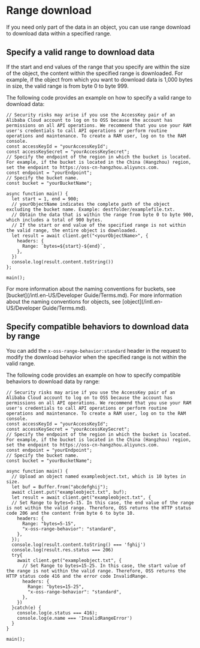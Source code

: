 # Range download

If you need only part of the data in an object, you can use range download to download data within a specified range.

## Specify a valid range to download data

If the start and end values of the range that you specify are within the size of the object, the content within the specified range is downloaded. For example, if the object from which you want to download data is 1,000 bytes in size, the valid range is from byte 0 to byte 999.

The following code provides an example on how to specify a valid range to download data:

```
// Security risks may arise if you use the AccessKey pair of an Alibaba Cloud account to log on to OSS because the account has permissions on all API operations. We recommend that you use your RAM user's credentials to call API operations or perform routine operations and maintenance. To create a RAM user, log on to the RAM console.
const accessKeyId = "yourAccessKeyId";
const accessKeySecret = "yourAccessKeySecret";
// Specify the endpoint of the region in which the bucket is located. For example, if the bucket is located in the China (Hangzhou) region, set the endpoint to https://oss-cn-hangzhou.aliyuncs.com.
const endpoint = "yourEndpoint";
// Specify the bucket name.
const bucket = "yourBucketName";

async function main() {
  let start = 1, end = 900;
  // yourObjectName indicates the complete path of the object excluding the bucket name. Example: destfolder/examplefile.txt.
  // Obtain the data that is within the range from byte 0 to byte 900, which includes a total of 900 bytes.
  // If the start or end value of the specified range is not within the valid range, the entire object is downloaded.
  let result = await client.get("<yourObjectName>", {
    headers: {
      Range: `bytes=${start}-${end}`,
    },
  })
  console.log(result.content.toString())
};

main();
```

For more information about the naming conventions for buckets, see [bucket](/intl.en-US/Developer Guide/Terms.md). For more information about the naming conventions for objects, see [object](/intl.en-US/Developer Guide/Terms.md).

## Specify compatible behaviors to download data by range

You can add the `x-oss-range-behavior:standard` header in the request to modify the download behavior when the specified range is not within the valid range.

The following code provides an example on how to specify compatible behaviors to download data by range:

```
// Security risks may arise if you use the AccessKey pair of an Alibaba Cloud account to log on to OSS because the account has permissions on all API operations. We recommend that you use your RAM user's credentials to call API operations or perform routine operations and maintenance. To create a RAM user, log on to the RAM console.
const accessKeyId = "yourAccessKeyId";
const accessKeySecret = "yourAccessKeySecret";
// Specify the endpoint of the region in which the bucket is located. For example, if the bucket is located in the China (Hangzhou) region, set the endpoint to https://oss-cn-hangzhou.aliyuncs.com.
const endpoint = "yourEndpoint";
// Specify the bucket name.
const bucket = "yourBucketName";

async function main() {
  // Upload an object named exampleobject.txt, which is 10 bytes in size.
  let buf = Buffer.from("abcdefghij");
  await client.put("exampleobject.txt", buf);
  let result = await client.get("exampleobject.txt", {
  // Set Range to bytes=5-15. In this case, the end value of the range is not within the valid range. Therefore, OSS returns the HTTP status code 206 and the content from byte 6 to byte 10.
    headers: {
      Range: "bytes=5-15",      
      "x-oss-range-behavior": "standard",
    },
  });
  console.log(result.content.toString() === 'fghij')
  console.log(result.res.status === 206)
  try{
    await client.get("exampleobject.txt", {
      // Set Range to bytes=15-25. In this case, the start value of the range is not within the valid range. Therefore, OSS returns the HTTP status code 416 and the error code InvalidRange.
      headers: {
        Range: "bytes=15-25",        
        "x-oss-range-behavior": "standard",
      },
    })
  }catch(e) {
    console.log(e.status === 416);
    console.log(e.name === 'InvalidRangeError')
  }
}

main();
```

